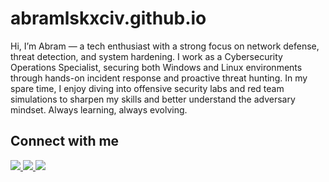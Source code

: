 # abramlskxciv.github.io

Hi, I’m Abram — a tech enthusiast with a strong focus on network defense, threat detection, and system hardening. I work as a Cybersecurity Operations Specialist, securing both Windows and Linux environments through hands-on incident response and proactive threat hunting. In my spare time, I enjoy diving into offensive security labs and red team simulations to sharpen my skills and better understand the adversary mindset.
Always learning, always evolving.


## Connect with me

<a href="https://linkedin.com/in/yourhandle" target="_blank">
  <img src="https://img.shields.io/badge/LinkedIn-blue?style=for-the-badge&logo=linkedin" />
</a>
<a href="https://twitter.com/yourhandle" target="_blank">
  <img src="https://img.shields.io/badge/Twitter-black?style=for-the-badge&logo=twitter" />
</a>
<a href="https://github.com/yourhandle" target="_blank">
  <img src="https://img.shields.io/badge/GitHub-grey?style=for-the-badge&logo=github" />
</a>
